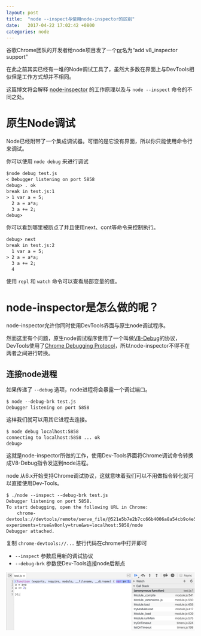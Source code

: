 ```yaml
---
layout: post
title:  "node --inspect与使用node-inspector的区别"
date:   2017-04-22 17:02:42 +0800
categories: node
---
```


谷歌Chrome团队的开发者给node项目发了一个[pr](https://github.com/nodejs/node/pull/6792)名为“add v8_inspector support”

在此之前其实已经有一堆的Node调试工具了，虽然大多数在界面上与DevTools相似但是工作方式却并不相同。

这篇博文将会解释 [node-inspector](https://github.com/node-inspector/node-inspector) 的工作原理以及与 `node --inspect` 命令的不同之处。

# 原生Node调试

Node已经附带了一个集成调试器。可惜的是它没有界面，所以你只能使用命令行来调试。

你可以使用 `node debug` 来进行调试

```
$node debug test.js
< Debugger listening on port 5858
debug> . ok
break in test.js:1
> 1 var a = 5;
  2 a = a*a;
  3 a += 2;
debug>
```
你可以看到哪里被断点了并且使用next、cont等命令来控制执行。

```
debug> next
break in test.js:2
  1 var a = 5;
> 2 a = a*a;
  3 a += 2;
  4
```
使用 `repl` 和 `watch` 命令可以查看局部变量的值。

# node-inspector是怎么做的呢？

node-inspector允许你同时使用DevTools界面与原生node调试程序。

然而这里有个问题，原生node调试程序使用了一个叫做[V8-Debug](https://github.com/v8/v8/wiki/Debugging-Protocol)的协议，DevTools使用了[Chrome Debugging Protocol](http://chromedevtools.github.io/debugger-protocol-viewer/tot/Debugger/)，所以node-inspector不得不在两者之间进行转换。

## 连接node进程

如果传递了 `--debug` 选项，node进程将会暴露一个调试端口。

```
$ node --debug-brk test.js
Debugger listening on port 5858
```

这样我们就可以用其它进程去连接。

```
$ node debug localhost:5858
connecting to localhost:5858 ... ok
debug>
```

这就是node-inspector所做的工作，使用Dev-Tools界面将Chrome调试命令转换成V8-Debug指令发送到node进程。

node 从6.x开始支持Chrome调试协议，这就意味着我们可以不用做指令转化就可以直接使用Dev-Tools。

```
$ ./node --inspect --debug-brk test.js
Debugger listening on port 5858.
To start debugging, open the following URL in Chrome:
    chrome-devtools://devtools/remote/serve_file/@521e5b7e2b7cc66b4006a8a54cb9c4e57494a5ef/inspector.html?experiments=true&v8only=true&ws=localhost:5858/node
Debugger attached.
```

复制 `chrome-devtools://...` 整行代码在chrome中打开即可

- `--inspect` 参数启用新的调试协议
- `--debug-brk` 参数使Dev-Tools连接node后断点

![debug](/assets/images/posts/debug.png)